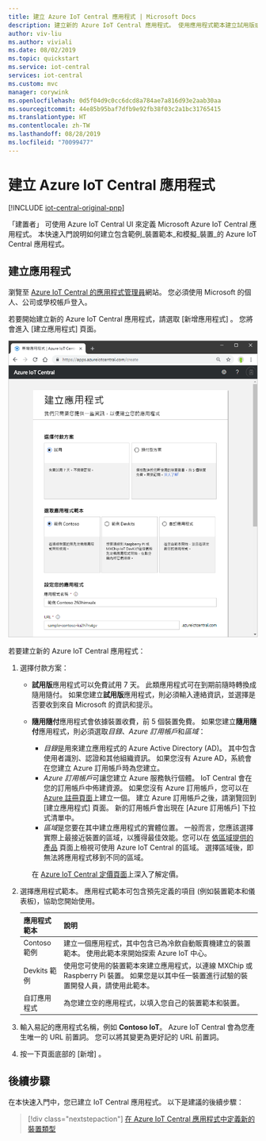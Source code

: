 ```yaml
---
title: 建立 Azure IoT Central 應用程式 | Microsoft Docs
description: 建立新的 Azure IoT Central 應用程式。 使用應用程式範本建立試用版或隨用隨付的應用程式。
author: viv-liu
ms.author: viviali
ms.date: 08/02/2019
ms.topic: quickstart
ms.service: iot-central
services: iot-central
ms.custom: mvc
manager: corywink
ms.openlocfilehash: 0d5f04d9c0cc6dcd8a784ae7a816d93e2aab30aa
ms.sourcegitcommit: 44e85b95baf7dfb9e92fb38f03c2a1bc31765415
ms.translationtype: HT
ms.contentlocale: zh-TW
ms.lasthandoff: 08/28/2019
ms.locfileid: "70099477"
---
```

# <a name="create-an-azure-iot-central-application"></a>建立 Azure IoT Central 應用程式

[!INCLUDE [iot-central-original-pnp](../../includes/iot-central-original-pnp-note.md)]

「建置者」  可使用 Azure IoT Central UI 來定義 Microsoft Azure IoT Central 應用程式。 本快速入門說明如何建立包含範例_裝置範本_和模擬_裝置_的 Azure IoT Central 應用程式。

## <a name="create-an-application"></a>建立應用程式

瀏覽至 [Azure IoT Central 的應用程式管理員](https://aka.ms/iotcentral)網站。 您必須使用 Microsoft 的個人、公司或學校帳戶登入。

若要開始建立新的 Azure IoT Central 應用程式，請選取 [新增應用程式]  。 您將會進入 [建立應用程式]  頁面。

![Azure IoT Central 的建立應用程式頁面](media/quick-deploy-iot-central/iotcentralcreate.png)

若要建立新的 Azure IoT Central 應用程式：

1. 選擇付款方案：
   - **試用版**應用程式可以免費試用 7 天。 此類應用程式可在到期前隨時轉換成隨用隨付。 如果您建立**試用版**應用程式，則必須輸入連絡資訊，並選擇是否要收到來自 Microsoft 的資訊和提示。
   - **隨用隨付**應用程式會依據裝置收費，前 5 個裝置免費。 如果您建立**隨用隨付**應用程式，則必須選取*目錄*、*Azure 訂用帳戶*和*區域*：
      - *目錄*是用來建立應用程式的 Azure Active Directory (AD)。 其中包含使用者識別、認證和其他組織資訊。 如果您沒有 Azure AD，系統會在您建立 Azure 訂用帳戶時為您建立。
      - *Azure 訂用帳戶*可讓您建立 Azure 服務執行個體。 IoT Central 會在您的訂用帳戶中佈建資源。 如果您沒有 Azure 訂用帳戶，您可以在 [Azure 註冊頁面](https://aka.ms/createazuresubscription)上建立一個。 建立 Azure 訂用帳戶之後，請瀏覽回到 [建立應用程式]  頁面。 新的訂用帳戶會出現在 [Azure 訂用帳戶]  下拉式清單中。
      - *區域*是您要在其中建立應用程式的實體位置。 一般而言，您應該選擇實際上最接近裝置的區域，以獲得最佳效能。您可以在 [依區域提供的產品](https://azure.microsoft.com/regions/services/) 頁面上檢視可使用 Azure IoT Central 的區域。 選擇區域後，即無法將應用程式移到不同的區域。

      在 [Azure IoT Central 定價頁面](https://azure.microsoft.com/pricing/details/iot-central/)上深入了解定價。

1. 選擇應用程式範本。 應用程式範本可包含預先定義的項目 (例如裝置範本和儀表板)，協助您開始使用。

    | 應用程式範本 | 說明 |
    | -------------------- | ----------- |
    | Contoso 範例       | 建立一個應用程式，其中包含已為冷飲自動販賣機建立的裝置範本。 使用此範本來開始探索 Azure IoT 中心。 |
    | Devkits 範例       | 使用您可使用的裝置範本來建立應用程式，以連線 MXChip 或 Raspberry Pi 裝置。 如果您是以其中任一裝置進行試驗的裝置開發人員，請使用此範本。 |
    | 自訂應用程式   | 為您建立空的應用程式，以填入您自己的裝置範本和裝置。 |

1. 輸入易記的應用程式名稱，例如 **Contoso IoT**。 Azure IoT Central 會為您產生唯一的 URL 前置詞。 您可以將其變更為更好記的 URL 前置詞。

1. 按一下頁面底部的 [新增]  。

## <a name="next-steps"></a>後續步驟

在本快速入門中，您已建立 IoT Central 應用程式。 以下是建議的後續步驟：

> [!div class="nextstepaction"]
> [在 Azure IoT Central 應用程式中定義新的裝置類型](./tutorial-define-device-type.md)
